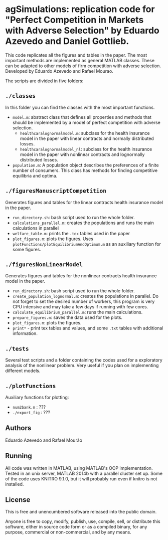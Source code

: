 # agSimulations: replication code for "Perfect Competition in Markets with Adverse Selection" by Eduardo Azevedo and Daniel Gottlieb.

This code replicates all the figures and tables in the paper. The most important methods are implemented as general MATLAB classes. These can be adapted to other models of firm competition with adverse selection. Developed by Eduardo Azevedo and Rafael Mourao.

The scripts are divided in five folders:

## `./classes`

In this folder you can find the classes with the most important functions.

- `model.m`: abstract class that defines all properties and methods that should be implemented by a model of perfect competition with adverse selection.
	- `healthcaralognormalmodel.m`: subclass for the health insurance model in the paper with linear contracts and normally distributed losses.
	- `healthcaralognormalmodel_nl`: subclass for the health insurance model in the paper with nonlinear contracts and lognormally distributed losses.
- `population.m`: A population object describes the preferences of a finite number of consumers. This class has methods for finding competitive equilibria and optima.

## `./figuresManuscriptCompetition`

Generates figures and tables for the linear contracts health insurance model in the paper.

- `run_directory.sh`: bash script used to run the whole folder.
- `calculations_parallel.m`: creates the populations and runs the main calculations in parallel
- `welfare_table.m`: prints the `.tex` tables used in the paper
- `plot_figures.m`: plots the figures. Uses `plotFunctions/plotEquilibriumAndOptimum.m` as an auxiliary function for some figures.

## `./figuresNonLinearModel`

Generates figures and tables for the nonlinear contracts health insurance model in the paper.

- `run_directory.sh`: bash script used to run the whole folder.
- `create_population_lognormal.m`: creates the populations in parallel. Do not forget to set the desired number of workers, this program is very CPU intensive and may take a few days if running with few cores.
- `calculate_equilibrium_parallel.m`: runs the main calculations.
- `prepare_figures.m`: saves the data used for the plots.
- `plot_figures.m`: plots the figures.
- `print*` - print tex tables and values, and some `.txt` tables with additional information.

## `./tests`

Several test scripts and a folder containing the codes used for a exploratory analysis of the nonlinear problem. Very useful if you plan on implementing different models.

## `./plotFunctions`

Auxiliary functions for plotting:

- `num2bank.m` : ???
- `./export_fig` : ???

## Authors 

Eduardo Azevedo and Rafael Mourão

## Running

All code was written in MATLAB, using MATLAB's OOP implementation. Tested in an unix server, MATLAB 2014b with a parallel cluster set up. Some of the code uses KNITRO 9.1.0, but it will probably run even if knitro is not installed.

## License

This is free and unencumbered software released into the public domain.

Anyone is free to copy, modify, publish, use, compile, sell, or
distribute this software, either in source code form or as a compiled
binary, for any purpose, commercial or non-commercial, and by any
means.


